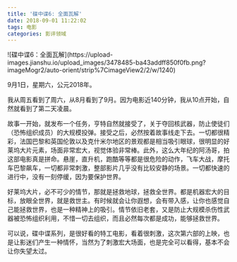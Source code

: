 ```yaml
---
title: '碟中谍6: 全面瓦解'
date: 2018-09-01 11:22:02
tags: 电影
categories: 影评领域
---
```


<meta name="referrer" content="no-referrer" />
![碟中谍6：全面瓦解](https://upload-images.jianshu.io/upload_images/3478485-ba43addff850f0fb.png?imageMogr2/auto-orient/strip%7CimageView2/2/w/1240)

9月1日，星期六，公元2018年。

<!--more-->

我从周五看到了周六，从8月看到了9月。因为电影近140分钟，我从10点开始，自然就看到了第二天凌晨。

故事一开始，就发布一个任务，亨特自然就接受了，关于夺回核武器，防止使徒们（恐怖组织成员）的大规模投弹。接受之后，必然按着故事线走下去。一切都很精彩，法国巴黎和英国伦敦以及克什米尔地区的景观都是相当吸引眼球，很明显的好莱坞大片元素，场面非常宏大，视觉体验非常棒。此外，这么大年纪的阿汤哥，拍这部电影真是拼命。悬崖，直升机，跑酷等等都是很危险的动作，飞车大战，摩托车巴黎飙车，一切都非常刺激，整部影片几乎没有比较安静的场景。一切都快速的进行中，没有一刻停缓，因为要保护世界。

好莱坞大片，必不可少的情节，那就是拯救地球，拯救全世界。都是机器宏大的目标，放眼全世界，就是救世主。有时候就会让你遐想，会有带入感，让你也感觉自己能拯救世界，也是一种精神上的吸引。情节依旧老套，又是防止大规模杀伤性武器被恐怖组织利用，不惜一切去组织，而且必然每次都是成功，能够拯救世界。

可以说，碟中谍系列，是很好看的特工电影，看着很刺激，这次第六部的上映，也是让影迷们产生一种情怀，当然为了刺激宏大场面，也是完全可以看得，基本不会让你失望太过。